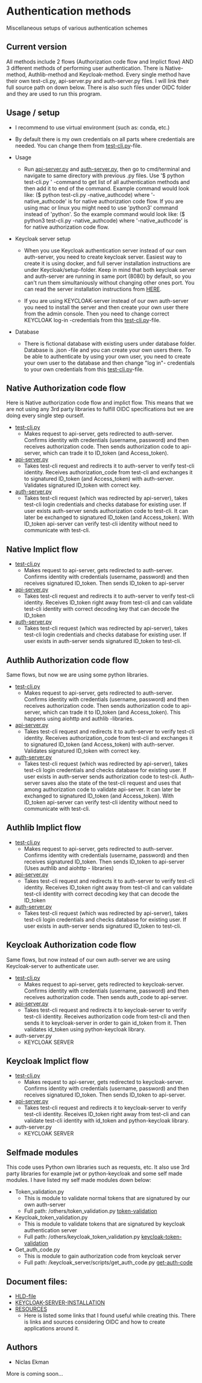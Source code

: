 # Authentication methods
Miscellaneous setups of various authentication schemes

## Current version
All methods include 2 flows (Authorization code flow and Implict flow) AND 3 different methods of performing user authentication. There is Native-method, Authlib-method and Keycloak-method. Every single method have their own test-cli.py, api-server.py and auth-server.py files. I will link their full source path on down below. There is also such files under OIDC folder and they are used to run this program. 

## Usage / setup

* I recommend to use virtual environment (such as: conda, etc.)

* By default there is my own credentials on all parts where credentials are needed. You can change them from [test-cli.py](OIDC/test-cli.py)-file.

* Usage
	- Run [api-server.py](OIDC/api-server.py) and [auth-server.py](OIDC/auth-server.py), then go to cmd/terminal and navigate to same directory with previous .py files. Use '$ python test-cli.py ' -command to get list of all authentication methods and then add it to end of the command.
	Example command would look like: ($ python test-cli.py -native_authcode) where '-native_authcode' is for native authorization code flow. If you are using mac or linux 
	you might need to use 'python3' command instead of 'python'. So the example command would look like: ($ python3 test-cli.py -native_authcode) where '-native_authcode' is for native authorization code flow.
* Keycloak server setup
	- When you use Keycloak authentication server instead of our own auth-server, you need to create keycloak server. Easiest way to create it is using docker, and full
	server installation instructions are under Keycloak/setup-folder. Keep in mind that both keycloak server and auth-server are running in same port (8080) by default,
	so you can't run them simultaniously without changing other ones port. You can read the server installation instructions from [HERE](OIDC/docs/KEYCLOAK_SERVER_INSTALLATION.txt).

	- If you are using KEYCLOAK-server instead of our own auth-server you need to install the server and then create your own user there from the admin console. Then you need to change correct KEYCLOAK log-in -credentials from this [test-cli.py](OIDC/test-cli.py)-file.

* Database
	- There is fictional database with existing users under database folder. Database is .json -file and you can create your own users there. To be able to authenticate by using your own user, you need to create your own user to the database and then change "log in"- credentials to your own credentials from this [test-cli.py](OIDC/test-cli.py)-file.


## Native Authorization code flow

Here is Native authorization code flow and implict flow. This means that we are not using any 3rd party libraries to fulfill OIDC specifications but we are doing every single step ourself. 

* [test-cli.py](OIDC/test_cli/auth_model/native_authcode.py)
	- Makes request to api-server, gets redirected to auth-server. Confirms identity with credentials (username, password) and then receives authorization code. 
	Then sends authorization code to api-server, which can trade it to ID_token (and Access_token).
* [api-server.py](OIDC/api_server/auth_model/native_authcode.py)
	- Takes test-cli request and redirects it to auth-server to verify test-cli identity. Receives authorization_code from test-cli and exchanges it to signatured ID_token (and Access_token) with auth-server. 
	Validates signatured ID_token with correct key.
* [auth-server.py](OIDC/auth_server/auth_model/native_authcode.py)
	- Takes test-cli request (which was redirected by api-server), takes test-cli login credentials and checks database for existing user. If user exists auth-server sends authorization code to test-cli. It can later be exchanged
	to signatured ID_token (and Access_token). With ID_token api-server can verify test-cli identity without need to communicate with test-cli.

## Native Implict flow

* [test-cli.py](OIDC/test_cli/auth_model/native_implict.py)
	- Makes request to api-server, gets redirected to auth-server. Confirms identity with credentials (username, password) and then receives signatured ID_token.
	Then sends ID_token to api-server
* [api-server.py](OIDC/api_server/auth_model/native_implict.py)
	- Takes test-cli request and redirects it to auth-server to verify test-cli identity. 
	Receives ID_token right away from test-cli and can validate test-cli identity with correct decoding key that can decode the ID_token
* [auth-server.py](OIDC/auth_server/auth_model/native_implict.py)
	- Takes test-cli request (which was redirected by api-server), takes test-cli login credentials and checks database for existing user. If user exists in auth-server sends signatured ID_token to test-cli.



## Authlib Authorization code flow

Same flows, but now we are using some python libraries.

* [test-cli.py](OIDC/test_cli/auth_model/authlib_authcode.py)
	- Makes request to api-server, gets redirected to auth-server. Confirms identity with credentials (username, password) and then receives authorization code. 
	Then sends authorization code to api-server, which can trade it to ID_token (and Access_token). This happens using aiohttp and authlib -libraries.
* [api-server.py](OIDC/api_server/auth_model/authlib_authcode.py)
	- Takes test-cli request and redirects it to auth-server to verify test-cli identity. Receives authorization_code from test-cli and exchanges it to signatured ID_token (and Access_token) with auth-server. 
	Validates signatured ID_token with correct key.
* [auth-server.py](OIDC/auth_server/auth_model/authlib_authcode.py)
	- Takes test-cli request (which was redirected by api-server), takes test-cli login credentials and checks database for existing user. 
	If user exists in auth-server sends authorization code to test-cli. 
	Auth-server saves also the state of the test-cli request and uses that among authorization code to validate api-server. 
	It can later be exchanged to signatured ID_token (and Access_token). With ID_token api-server can verify test-cli identity without need to communicate with test-cli.

## Authlib Implict flow

* [test-cli.py](OIDC/test_cli/auth_model/authlib_implict.py)
	- Makes request to api-server, gets redirected to auth-server. Confirms identity with credentials (username, password) and then receives signatured ID_token.
	Then sends ID_token to api-server (Uses authlib and aiohttp - libraries)
* [api-server.py](OIDC/api_server/auth_model/authlib_implict.py)
	- Takes test-cli request and redirects it to auth-server to verify test-cli identity. 
	Receives ID_token right away from test-cli and can validate test-cli identity with correct decoding key that can decode the ID_token
* [auth-server.py](OIDC/auth_server/auth_model/authlib_implict.py)
	- Takes test-cli request (which was redirected by api-server), takes test-cli login credentials and checks database for existing user. If user exists in auth-server sends signatured ID_token to test-cli.

## Keycloak Authorization code flow 

Same flows, but now instead of our own auth-server we are using Keycloak-server to authenticate user.

* [test-cli.py](OIDC/test_cli/auth_model/keycloak_authcode.py)
	- Makes request to api-server, gets redirected to keycloak-server. Confirms identity with credentials (username, password) and then receives authorization code.
	Then sends auth_code to api-server.
* [api-server.py](OIDC/api_server/auth_model/keycloak_authcode.py)
	- Takes test-cli request and redirects it to keycloak-server to verify test-cli identity. 
	Receives authorization code from test-cli and then sends it to keycloak-server in order to gain id_token from it. Then validates id_token using python-keycloak library.
* auth-server.py
	- KEYCLOAK SERVER

## Keycloak Implict flow

* [test-cli.py](OIDC/test_cli/auth_model/keycloak_implict.py)
	- Makes request to api-server, gets redirected to keycloak-server. Confirms identity with credentials (username, password) and then receives signatured ID_token.
	Then sends ID_token to api-server.
* [api-server.py](OIDC/api_server/auth_model/keycloak_implict.py)
	- Takes test-cli request and redirects it to keycloak-server to verify test-cli identity. 
	Receives ID_token right away from test-cli and can validate test-cli identity with id_token and python-keycloak library.
* auth-server.py
	- KEYCLOAK SERVER

## Selfmade modules

This code uses Python own libraries such as requests, etc. It also use 3rd party libraries for example jwt or python-keycloak and some self made modules. I have listed my self made modules down below:

* Token_validation.py
	- This is module to validate normal tokens that are signatured by our own auth-server
	- Full path: /others/token_validation.py [token-validation](OIDC/others/token_validation.py)
* Keycloak_token_validation.py
	- This is module to validate tokens that are signatured by keycloak authentication server
	- Full path: /others/keycloak_token_validation.py [keycloak-token-validation](OIDC/others/keycloak_token_validation.py)
* Get_auth_code.py
	- This is module to gain authorization code from keycloak server
	- Full path: /keycloak_server/scripts/get_auth_code.py [get-auth-code](OIDC/others/get_auth_code.py)


	
## Document files:

* [HLD-file](OIDC/docs/HLD.md)
* [KEYCLOAK-SERVER-INSTALLATION](OIDC/docs/KEYCLOAK_SERVER_INSTALLATION.txt)
* [RESOURCES](OIDC/docs/resources.txt)
	- Here is listed some links that I found useful while creating this. There is links and sources considering OIDC and how to create applications around it.


## Authors
* Niclas Ekman


More is coming soon...